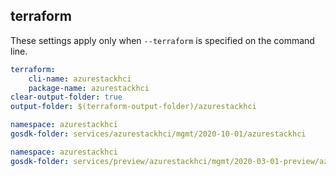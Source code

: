 
## terraform

These settings apply only when `--terraform` is specified on the command line.

``` yaml $(terraform)
terraform:
    cli-name: azurestackhci
    package-name: azurestackhci
clear-output-folder: true
output-folder: $(terraform-output-folder)/azurestackhci
```

```yaml $(tag) == 'package-2020-10' && $(terraform)
namespace: azurestackhci
gosdk-folder: services/azurestackhci/mgmt/2020-10-01/azurestackhci
```

```yaml $(tag) == 'package-2020-03-01-preview' && $(terraform)
namespace: azurestackhci
gosdk-folder: services/preview/azurestackhci/mgmt/2020-03-01-preview/azurestackhci
```
